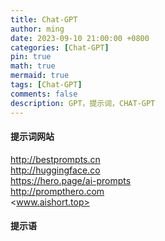 ```yaml
---
title: Chat-GPT
author: ming
date: 2023-09-10 21:00:00 +0800
categories: [Chat-GPT]
pin: true
math: true
mermaid: true
tags: [Chat-GPT]
comments: false
description: GPT，提示词，CHAT-GPT
---
```


#### 提示词网站
<http://bestprompts.cn> <br />
<http://huggingface.co> <br />
<https://hero.page/ai-prompts> <br />
<http://prompthero.com> <br />
<www.aishort.top> <br />

#### 提示语
